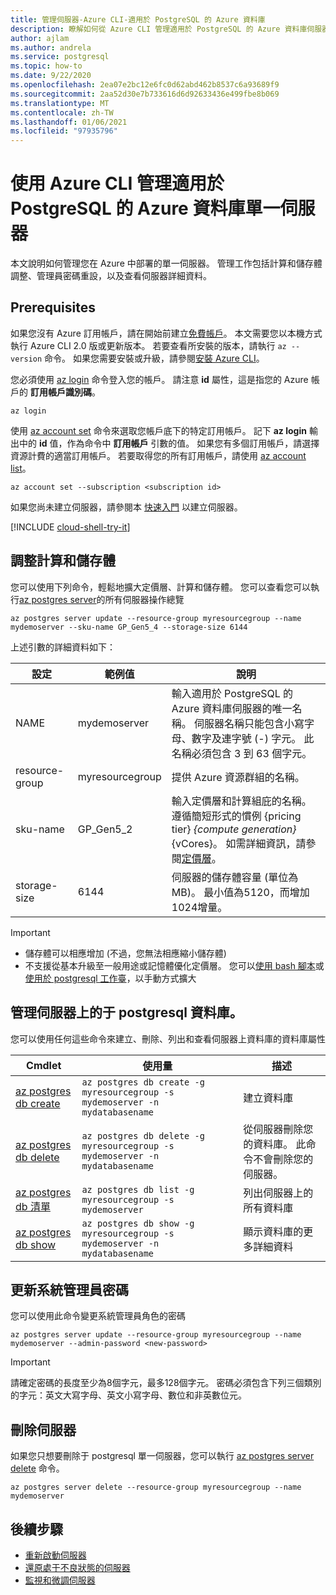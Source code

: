 ```yaml
---
title: 管理伺服器-Azure CLI-適用於 PostgreSQL 的 Azure 資料庫
description: 瞭解如何從 Azure CLI 管理適用於 PostgreSQL 的 Azure 資料庫伺服器。
author: ajlam
ms.author: andrela
ms.service: postgresql
ms.topic: how-to
ms.date: 9/22/2020
ms.openlocfilehash: 2ea07e2bc12e6fc0d62abd462b8537c6a93689f9
ms.sourcegitcommit: 2aa52d30e7b733616d6d92633436e499fbe8b069
ms.translationtype: MT
ms.contentlocale: zh-TW
ms.lasthandoff: 01/06/2021
ms.locfileid: "97935796"
---
```

# <a name="manage-an-azure-database-for-postgresql-single-server-using-the-azure-cli"></a>使用 Azure CLI 管理適用於 PostgreSQL 的 Azure 資料庫單一伺服器

本文說明如何管理您在 Azure 中部署的單一伺服器。 管理工作包括計算和儲存體調整、管理員密碼重設，以及查看伺服器詳細資料。

## <a name="prerequisites"></a>Prerequisites

如果您沒有 Azure 訂用帳戶，請在開始前建立[免費帳戶](https://azure.microsoft.com/free/)。 本文需要您以本機方式執行 Azure CLI 2.0 版或更新版本。 若要查看所安裝的版本，請執行 `az --version` 命令。 如果您需要安裝或升級，請參閱[安裝 Azure CLI](/cli/azure/install-azure-cli)。

您必須使用 [az login](/cli/azure/reference-index#az-login) 命令登入您的帳戶。 請注意 **id** 屬性，這是指您的 Azure 帳戶的 **訂用帳戶識別碼**。

```azurecli-interactive
az login
```

使用 [az account set](/cli/azure/account) 命令來選取您帳戶底下的特定訂用帳戶。 記下 **az login** 輸出中的 **id** 值，作為命令中 **訂用帳戶** 引數的值。 如果您有多個訂用帳戶，請選擇資源計費的適當訂用帳戶。 若要取得您的所有訂用帳戶，請使用 [az account list](/cli/azure/account#az-account-list)。

```azurecli
az account set --subscription <subscription id>
```

如果您尚未建立伺服器，請參閱本 [快速入門](quickstart-create-server-database-azure-cli.md) 以建立伺服器。

[!INCLUDE [cloud-shell-try-it](../../includes/cloud-shell-try-it.md)]

## <a name="scale-compute-and-storage"></a>調整計算和儲存體

您可以使用下列命令，輕鬆地擴大定價層、計算和儲存體。 您可以查看您可以執行[az postgres server](/cli/azure/mysql/server)的所有伺服器操作總覽

```azurecli-interactive
az postgres server update --resource-group myresourcegroup --name mydemoserver --sku-name GP_Gen5_4 --storage-size 6144
```

上述引數的詳細資料如下：

**設定** | **範例值** | **說明**
---|---|---
NAME | mydemoserver | 輸入適用於 PostgreSQL 的 Azure 資料庫伺服器的唯一名稱。 伺服器名稱只能包含小寫字母、數字及連字號 (-) 字元。 此名稱必須包含 3 到 63 個字元。
resource-group | myresourcegroup | 提供 Azure 資源群組的名稱。
sku-name|GP_Gen5_2|輸入定價層和計算組庇的名稱。 遵循簡短形式的慣例 {pricing tier} _{compute generation}_ {vCores}。 如需詳細資訊，請參閱[定價層](./concepts-pricing-tiers.md)。
storage-size | 6144 | 伺服器的儲存體容量 (單位為 MB)。 最小值為5120，而增加1024增量。

> [!Important]
> - 儲存體可以相應增加 (不過，您無法相應縮小儲存體) 
> - 不支援從基本升級至一般用途或記憶體優化定價層。 您可以[使用 bash 腳本](https://techcommunity.microsoft.com/t5/azure-database-for-mysql/upgrade-from-basic-to-general-purpose-or-memory-optimized-tiers/ba-p/830404)或[使用於 postgresql 工作臺](https://techcommunity.microsoft.com/t5/azure-database-support-blog/how-to-scale-up-azure-database-for-mysql-from-basic-tier-to/ba-p/369134)，以手動方式擴大


## <a name="manage-postgresql-databases-on-a-server"></a>管理伺服器上的于 postgresql 資料庫。
您可以使用任何這些命令來建立、刪除、列出和查看伺服器上資料庫的資料庫屬性

| Cmdlet | 使用量| 描述 |
| --- | ---| --- |
|[az postgres db create](/cli/azure/sql/db#az-mysql-db-create)|```az postgres db create -g myresourcegroup -s mydemoserver -n mydatabasename``` |建立資料庫|
|[az postgres db delete](/cli/azure/sql/db#az-mysql-db-delete)|```az postgres db delete -g myresourcegroup -s mydemoserver -n mydatabasename```|從伺服器刪除您的資料庫。 此命令不會刪除您的伺服器。 |
|[az postgres db 清單](/cli/azure/sql/db#az-mysql-db-list)|```az postgres db list -g myresourcegroup -s mydemoserver```|列出伺服器上的所有資料庫|
|[az postgres db show](/cli/azure/sql/db#az-mysql-db-show)|```az postgres db show -g myresourcegroup -s mydemoserver -n mydatabasename```|顯示資料庫的更多詳細資料|

## <a name="update-admin-password"></a>更新系統管理員密碼
您可以使用此命令變更系統管理員角色的密碼
```azurecli-interactive
az postgres server update --resource-group myresourcegroup --name mydemoserver --admin-password <new-password>
```

> [!Important]
>  請確定密碼的長度至少為8個字元，最多128個字元。
> 密碼必須包含下列三個類別的字元：英文大寫字母、英文小寫字母、數位和非英數位元。

## <a name="delete-a-server"></a>刪除伺服器
如果您只想要刪除于 postgresql 單一伺服器，您可以執行 [az postgres server delete](/cli/azure/mysql/server#az-mysql-server-delete) 命令。

```azurecli-interactive
az postgres server delete --resource-group myresourcegroup --name mydemoserver
```

## <a name="next-steps"></a>後續步驟
- [重新啟動伺服器](howto-restart-server-cli.md)
- [還原處于不良狀態的伺服器](howto-restore-server-cli.md)
- [監視和微調伺服器](concepts-monitoring.md)

